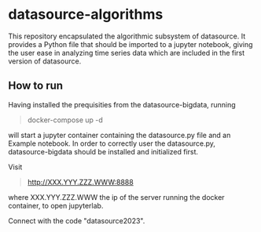 # datasource-algorithms

This repository encapsulated the algorithmic subsystem of datasource. It provides a Python file that should be imported to a jupyter notebook, giving the user ease in analyzing time series data which are included in the first version of datasource.

## How to run 

Having installed the prequisities from the datasource-bigdata, running 

> docker-compose up -d 

will start a jupyter container containing the datasource.py file and an Example notebook. In order to correctly user the datasource.py, datasource-bigdata should be installed and initialized first.

Visit 

 > http://XXX.YYY.ZZZ.WWW:8888

where XXX.YYY.ZZZ.WWW the ip of the server running the docker container, to open jupyterlab.

Connect with the code "datasource2023".

